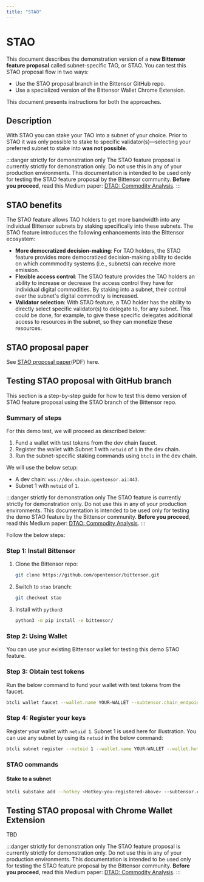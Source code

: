 ```yaml
---
title: "STAO"
---
```


# STAO

This document describes the demonstration version of a **new Bittensor feature proposal** called subnet-specific TAO, or STAO. You can test this STAO proposal flow in two ways:

- Use the STAO proposal branch in the Bittensor GitHub repo.
- Use a specialized version of the Bittensor Wallet Chrome Extension.

This document presents instructions for both the approaches.

## Description

With STAO you can stake your TAO into a subnet of your choice. Prior to STAO it was only possible to stake to specific validator(s)&mdash;selecting your preferred subnet to stake into **was not possible**. 

:::danger strictly for demonstration only
The STAO feature proposal is currently strictly for demonstration only. Do not use this in any of your production environments. This documentation is intended to be used only for testing the STAO feature proposal by the Bittensor community. **Before you proceed**, read this Medium paper: [DTAO: Commodity Analysis](https://medium.com/@unconst/dtao-security-analysis-611bab34baef).
:::

## STAO benefits

The STAO feature allows TAO holders to get more bandwidth into any individual Bittensor subnets by staking specifically into these subnets. The STAO feature introduces the following enhancements into the Bittensor ecosystem:

- **More democratized decision-making**: For TAO holders, the STAO feature provides more democratized decision-making ability to decide on which commmodity systems (i.e., subnets) can receive more emission.
- **Flexible access control**: The STAO feature provides the TAO holders an ability to increase or decrease the access control they have for individual digital commodities. By staking into a subnet, their control over the subnet's digital commodity is increased.
- **Validator selection**: With STAO feature, a TAO holder has the ability to directly select specific validator(s) to delegate to, for any subnet. This could be done, for example, to give these specific delegates additional access to resources in the subnet, so they can monetize these resources.

## STAO proposal paper

See [STAO proposal paper](#)(PDF) here. 

## Testing STAO proposal with GitHub branch

This section is a step-by-step guide for how to test this demo version of STAO feature proposal using the STAO branch of the Bittensor repo. 

### Summary of steps

For this demo test, we will proceed as described below:

1. Fund a wallet with test tokens from the dev chain faucet.
2. Register the wallet with Subnet 1 with `netuid` of `1` in the dev chain.
3. Run the subnet-specific staking commands using `btcli` in the dev chain.

We will use the below setup:

- A dev chain: `wss://dev.chain.opentensor.ai:443`.
- Subnet 1 with `netuid` of `1`.

:::danger strictly for demonstration only
The STAO feature is currently strictly for demonstration only. Do not use this in any of your production environments. This documentation is intended to be used only for testing the demo STAO feature by the Bittensor community. **Before you proceed**, read this Medium paper: [DTAO: Commodity Analysis](https://medium.com/@unconst/dtao-security-analysis-611bab34baef).
:::

Follow the below steps:

### Step 1: Install Bittensor

1. Clone the Bittensor repo:

    ```bash
    git clone https://github.com/opentensor/bittensor.git
    ```
3. Switch to `stao` branch:

    ```bash
    git checkout stao
    ```

4. Install with `python3`

    ```bash
    python3 -m pip install -e bittensor/
    ```

### Step 2: Using Wallet

You can use your existing Bittensor wallet for testing this demo STAO feature.

### Step 3: Obtain test tokens

Run the below command to fund your wallet with test tokens from the faucet. 

```bash title="NOTE: Replace YOUR-WALLET with your wallet name"
btcli wallet faucet --wallet.name YOUR-WALLET --subtensor.chain_endpoint wss://dev.chain.opentensor.ai:443
```

### Step 4: Register your keys

Register your wallet with `netuid 1`. Subnet 1 is used here for illustration. You can use any subnet by using its `netuid` in the below command:

```bash title="NOTE: Use the wallet you funded above"
btcli subnet register --netuid 1 --wallet.name YOUR-WALLET --wallet.hotkey 5Exxxxx --subtensor.chain_endpoint wss://dev.chain.opentensor.ai:443
```

### STAO commands 

#### Stake to a subnet

```bash
btcli substake add --hotkey <Hotkey-you-registered-above> --subtensor.chain_endpoint wss://dev.chain.opentensor.ai:443 --netuid 1 --wallet.name YOUR-WALLET
```

## Testing STAO proposal with Chrome Wallet Extension

TBD

:::danger strictly for demonstration only
The STAO feature proposal is currently strictly for demonstration only. Do not use this in any of your production environments. This documentation is intended to be used only for testing the STAO feature proposal by the Bittensor community. **Before you proceed**, read this Medium paper: [DTAO: Commodity Analysis](https://medium.com/@unconst/dtao-security-analysis-611bab34baef).
:::

